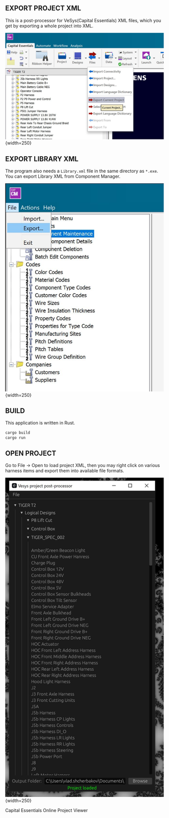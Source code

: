 
EXPORT PROJECT XML
------------------
This is a post-processor for VeSys(Capital Essentials) XML files, which you get by exporting a whole project into XML.

![Project XML](screenshot2.JPG){width=250}

EXPORT LIBRARY XML
-------------------
The program also needs a `Library.xml` file in the same directory as `*.exe`. You can export Library XML from Component Manager.


![Library XML](screenshot3.JPG){width=250}

BUILD
-----

This application is written in Rust.

```
cargo build
cargo run
```


OPEN PROJECT
------------

Go to File -> Open to load project XML, then you may right click on various harness items and export them into available file formats.

![Library XML](screenshot.JPG){width=250}


Capital Essentials Online Project Viewer


